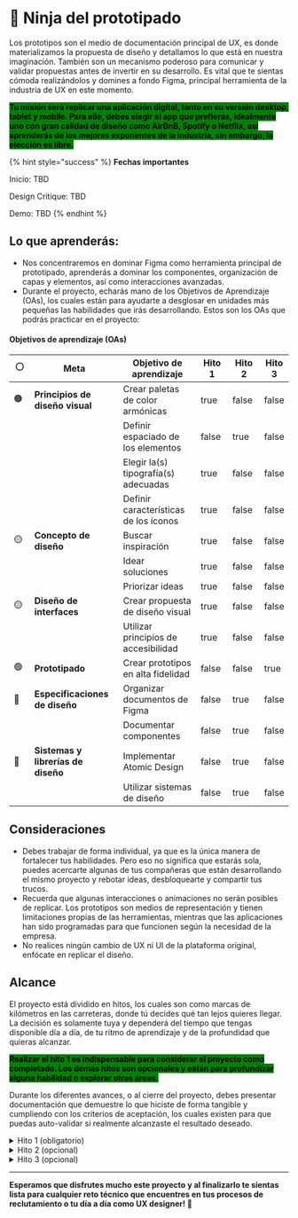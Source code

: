 # 🥷 Ninja del prototipado

Los prototipos son el medio de documentación principal de UX, es donde materializamos la propuesta de diseño y detallamos lo que está en nuestra imaginación. También son un mecanismo poderoso para comunicar y validar propuestas antes de invertir en su desarrollo. Es vital que te sientas cómoda realizándolos y domines a fondo Figma, principal herramienta de la industria de UX en este momento.

<mark style="background-color:green;">**Tu misión será replicar una aplicación digital, tanto en su versión desktop, tablet y mobile. Para ello, debes elegir el app que prefieras, idealmente uno con gran calidad de diseño como AirBnB, Spotify o Netflix, así aprenderás de los mejores exponentes de la industria, sin embargo, la elección es libre.**</mark>

{% hint style="success" %}
**Fechas importantes**

Inicio: TBD

Design Critique: TBD

Demo: TBD
{% endhint %}



## Lo que aprenderás:

* Nos concentraremos en dominar Figma como herramienta principal de prototipado, aprenderás a dominar los componentes, organización de capas y elementos, así como interacciones avanzadas.
* Durante el proyecto, echarás mano de los Objetivos de Aprendizaje (OAs), los cuales están para ayudarte a desglosar en unidades más pequeñas las habilidades que irás desarrollando. Estos son los OAs que podrás practicar en el proyecto:

#### Objetivos de aprendizaje (OAs)

<table><thead><tr><th width="63">⚪️</th><th width="227">Meta</th><th width="226">Objetivo de aprendizaje</th><th width="81" data-type="checkbox">Hito 1</th><th width="81" data-type="checkbox">Hito 2</th><th data-type="checkbox">Hito 3</th></tr></thead><tbody><tr><td><span data-gb-custom-inline data-tag="emoji" data-code="1f7e0">🟠</span></td><td><strong>Principios de diseño visual</strong></td><td>Crear paletas de color armónicas</td><td>true</td><td>false</td><td>false</td></tr><tr><td></td><td></td><td>Definir espaciado de los elementos</td><td>false</td><td>true</td><td>false</td></tr><tr><td></td><td></td><td>Elegir la(s) tipografía(s) adecuadas</td><td>true</td><td>false</td><td>false</td></tr><tr><td></td><td></td><td>Definir características de los íconos</td><td>true</td><td>false</td><td>false</td></tr><tr><td>🟡</td><td><strong>Concepto de diseño</strong></td><td>Buscar inspiración</td><td>true</td><td>false</td><td>false</td></tr><tr><td></td><td></td><td>Idear soluciones</td><td>true</td><td>false</td><td>false</td></tr><tr><td></td><td></td><td>Priorizar ideas</td><td>true</td><td>false</td><td>false</td></tr><tr><td>🟡</td><td><strong>Diseño de interfaces</strong></td><td>Crear propuesta de diseño visual</td><td>true</td><td>false</td><td>false</td></tr><tr><td></td><td></td><td>Utilizar principios de accesibilidad</td><td>true</td><td>false</td><td>false</td></tr><tr><td>🟢</td><td><strong>Prototipado</strong></td><td>Crear prototipos en alta fidelidad</td><td>false</td><td>false</td><td>true</td></tr><tr><td>🔵</td><td><strong>Especificaciones de diseño</strong></td><td>Organizar documentos de Figma</td><td>false</td><td>true</td><td>false</td></tr><tr><td></td><td></td><td>Documentar componentes</td><td>false</td><td>true</td><td>false</td></tr><tr><td>🔵</td><td><strong>Sistemas y librerías de diseño</strong></td><td>Implementar Atomic Design</td><td>false</td><td>true</td><td>false</td></tr><tr><td></td><td></td><td>Utilizar sistemas de diseño</td><td>false</td><td>true</td><td>false</td></tr></tbody></table>



## Consideraciones

* Debes trabajar de forma individual, ya que es la única manera de fortalecer tus habilidades. Pero eso no significa que estarás sola, puedes acercarte algunas de tus compañeras que están desarrollando el mismo proyecto y rebotar ideas, desbloquearte y compartir tus trucos.
* Recuerda que algunas interacciones o animaciones no serán posibles de replicar. Los prototipos son medios de representación y tienen limitaciones propias de las herramientas, mientras que las aplicaciones han sido programadas para que funcionen según la necesidad de la empresa.
* No realices ningún cambio de UX ni UI de la plataforma original, enfócate en replicar el diseño.



## Alcance

El proyecto está dividido en hitos, los cuales son como marcas de kilómetros en las carreteras, donde tú decides qué tan lejos quieres llegar. La decisión es solamente tuya y dependerá del tiempo que tengas disponible día a día, de tu ritmo de aprendizaje y de la profundidad que quieras alcanzar.

<mark style="background-color:green;">**Realizar el hito 1 es indispensable para considerar el proyecto como completado. Los demás hitos son opcionales y están para profundizar alguna habilidad o explorar otras áreas.**</mark>

Durante los diferentes avances, o al cierre del proyecto, debes presentar documentación que demuestre lo que hiciste de forma tangible y cumpliendo con los criterios de aceptación, los cuales existen para que puedas auto-validar si realmente alcanzaste el resultado deseado.

<details>

<summary>Hito 1 (obligatorio)</summary>

Para alcanzar este primer hito tendrás que comprender los diferentes elementos y propiedades de Figma, así como crear prototipos navegables en varios niveles de fidelidad.

**Criterios de aceptación:**

* Presentación explicando los diferentes elementos dentro de los paneles de Figma, así como las propiedades de cada uno.
* Un diagrama de flujo de usuario completo (happy-path) del app de tu preferencia. Un flujo se considera completo cuando permite a la persona usuaria realizar una tarea de principio a fin. Por ejemplo: comprar un producto, crear una cuenta, seleccionar un ítem como favorito, etc.
* Prototipo navegable en fidelidad media (texto falso, imágenes dummy, sin colores), en su versión desktop, tablet y mobile. La navegación del prototipo debe ser similar a la navegación del app seleccionado.
* Prototipo navegable en alta fidelidad (texto real, imágenes, colores e íconos), incluyendo componentes reutilizables debidamente organizados en la librería. Te recomendamos utilizar los principios de Atomic Design para organizar la librería.
* Documento de Figma con capas y elementos organizados, utilizando una nomenclatura estándar. Por ejemplo: botón principal, botón secundario, dropdown, etc.
* Video donde se muestre el paso a paso del flujo que seleccionaste, utilizando el prototipo de alta fidelidad en los 3 formatos solicitados (desktop, tablet, mobile).

</details>

<details>

<summary>Hito 2 (opcional)</summary>

Ahora que dominas los elementos básicos del prototipado, anímate a realizar interacciones más complejas como un carrusel de imágenes, menú colapsable, modales/pop-ups o carga dinámica de datos. Puedes utilizar algún plugin de Figma.

**Criterios de aceptación:**

* Incluir al menos dos interacciones avanzadas dentro del prototipo de alta fidelidad. Deben funcionar sin errores y consistentemente.
* Incluir una animación básica dentro del prototipo de alta fidelidad (transiciones, giros, fade-in, etc.)

</details>

<details>

<summary>Hito 3 (opcional)</summary>

Ya tienes los diseños en tres tipos de dispositivos (desktop, tablet, mobile), lo cual es suficiente para considerar tu propuesta como responsive design, pero ¿podemos llevarlo al siguiente nivel? ¡claro que sí! El reto consiste en utilizar los mismos componentes de Figma para los 3 dispositivos, sin que nada se quiebre. ¿Aceptas el reto?

**Criterios de aceptación:**

* Especificaciones de los breakpoints más comunes para desktop, tablet y mobile, incluyendo el layout utilizado por el app en cada tamaño.
* Componentes re-utilizables en todas las vistas. Nota: algunas veces no es posible utilizar el mismo componente, si no que se reemplaza por otro totalmente diferente y será necesario que identifiques estas variantes en tus especificaciones para seguir un enfoque adaptativo.

</details>

***

**Esperamos que disfrutes mucho este proyecto y al finalizarlo te sientas lista para cualquier reto técnico que encuentres en tus procesos de reclutamiento o tu día a día como UX designer! 💪**

